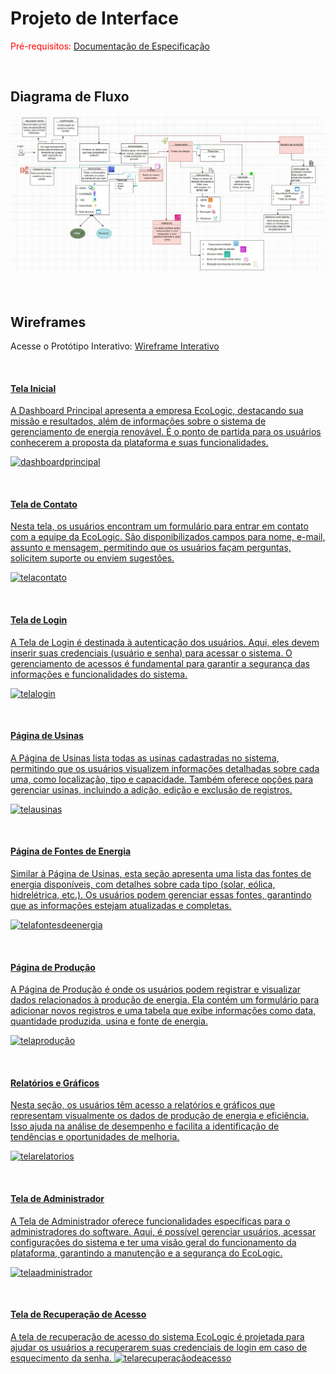 
# Projeto de Interface

<span style="color:red">Pré-requisitos: <a href="2-Especificação do Projeto.md"> Documentação de Especificação</a></span>

<br>

## Diagrama de Fluxo

![Exemplo de Diagrama de Fluxo](img/Diagrama%20de%20fluxo.jpg)

<br>

## Wireframes

Acesse o Protótipo Interativo: <a href="https://www.figma.com/proto/Db1zTIievwFgSJaRn6pPCc/EcoLogic?page-id=0%3A1&node-id=34-170&node-type=canvas&viewport=-924%2C1484%2C0.18&t=vakdleKlL0jGjySA-1&scaling=min-zoom&content-scaling=fixed&starting-point-node-id=34%3A170&share=1">Wireframe Interativo

<br>

#### Tela Inicial
A Dashboard Principal apresenta a empresa EcoLogic, destacando sua missão e resultados, além de informações sobre o sistema de gerenciamento de energia renovável. É o ponto de partida para os usuários conhecerem a proposta da plataforma e suas funcionalidades.

![dashboardprincipal](https://github.com/user-attachments/assets/bba2e2e7-9d66-4ac6-8733-e95ea34f403d)

<br>

#### Tela de Contato
Nesta tela, os usuários encontram um formulário para entrar em contato com a equipe da EcoLogic. São disponibilizados campos para nome, e-mail, assunto e mensagem, permitindo que os usuários façam perguntas, solicitem suporte ou enviem sugestões.

![telacontato](https://github.com/user-attachments/assets/466dddc2-4888-454f-8f5f-e66516f23a1a)

<br>

#### Tela de Login
A Tela de Login é destinada à autenticação dos usuários. Aqui, eles devem inserir suas credenciais (usuário e senha) para acessar o sistema. O gerenciamento de acessos é fundamental para garantir a segurança das informações e funcionalidades do sistema.

![telalogin](https://github.com/user-attachments/assets/a727db2a-a7fe-4afc-b370-bd812ea9fb03)

<br>

#### Página de Usinas
A Página de Usinas lista todas as usinas cadastradas no sistema, permitindo que os usuários visualizem informações detalhadas sobre cada uma, como localização, tipo e capacidade. Também oferece opções para gerenciar usinas, incluindo a adição, edição e exclusão de registros.

![telausinas](https://github.com/user-attachments/assets/eeb18c0d-cecb-43ac-b3da-e4f1237369cc)

<br>

#### Página de Fontes de Energia
Similar à Página de Usinas, esta seção apresenta uma lista das fontes de energia disponíveis, com detalhes sobre cada tipo (solar, eólica, hidrelétrica, etc.). Os usuários podem gerenciar essas fontes, garantindo que as informações estejam atualizadas e completas.

![telafontesdeenergia](https://github.com/user-attachments/assets/46c20bc6-ff09-4e56-b269-5384f88e7c1f)

<br>

#### Página de Produção
A Página de Produção é onde os usuários podem registrar e visualizar dados relacionados à produção de energia. Ela contém um formulário para adicionar novos registros e uma tabela que exibe informações como data, quantidade produzida, usina e fonte de energia.

![telaprodução](https://github.com/user-attachments/assets/867148cf-59ec-49f1-a834-fab46a6eacd1)

<br>

#### Relatórios e Gráficos
Nesta seção, os usuários têm acesso a relatórios e gráficos que representam visualmente os dados de produção de energia e eficiência. Isso ajuda na análise de desempenho e facilita a identificação de tendências e oportunidades de melhoria.

![telarelatorios](https://github.com/user-attachments/assets/1cdc74a7-010d-42f1-aa9e-0ba04fe9726b)

<br>

#### Tela de Administrador
A Tela de Administrador oferece funcionalidades específicas para o administradores do software. Aqui, é possível gerenciar usuários, acessar configurações do sistema e ter uma visão geral do funcionamento da plataforma, garantindo a manutenção e a segurança do EcoLogic.

![telaadministrador](https://github.com/user-attachments/assets/1ca4e4b3-2d8f-498d-8257-ac0ac3058a1d)

<br>

#### Tela de Recuperação de Acesso
A tela de recuperação de acesso do sistema EcoLogic é projetada para ajudar os usuários a recuperarem suas credenciais de login em caso de esquecimento da senha. 
![telarecuperaçãodeacesso](https://github.com/user-attachments/assets/40d0958c-afd2-4c54-8f9f-75ce87c3a31a)

<br>

